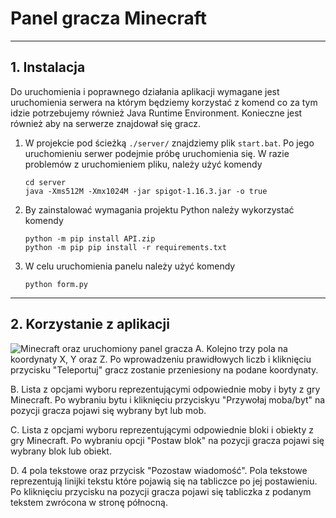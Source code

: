 # Panel gracza Minecraft
---
## 1. Instalacja
Do uruchomienia i poprawnego działania aplikacji wymagane jest uruchomienia serwera na którym będziemy korzystać z komend co za tym idzie potrzebujemy również Java Runtime Environment.
Konieczne jest również aby na serwerze znajdował się gracz.

1. W projekcie pod ścieżką `./server/` znajdziemy plik `start.bat`. Po jego uruchomieniu serwer podejmie próbę uruchomienia się. W razie problemów z uruchomieniem pliku, należy użyć komendy
    ```
    cd server
    java -Xms512M -Xmx1024M -jar spigot-1.16.3.jar -o true
    ```

2. By zainstalować wymagania projektu Python należy wykorzystać komendy 
    ```
    python -m pip install API.zip
    python -m pip pip install -r requirements.txt
    ```

3. W celu uruchomienia panelu należy użyć komendy 
    ```
    python form.py
    ```
---
## 2. Korzystanie z aplikacji
![Minecraft oraz uruchomiony panel gracza](https://lh3.googleusercontent.com/u/0/drive-viewer/AFGJ81pqpDuMCyeL9K93UqnMnbALZVrWNr5Tew2MrFPGk9-782PTSFps1-QGbPOkqp4ljX2xANZcMQcJLu3Zh--O-ANHkup2zA=w1879-h931)
A. Kolejno trzy pola na koordynaty X, Y oraz Z. Po wprowadzeniu prawidłowych liczb i kliknięciu przycisku "Teleportuj" gracz zostanie przeniesiony na podane koordynaty.

B. Lista z opcjami wyboru reprezentującymi odpowiednie moby i byty z gry Minecraft. Po wybraniu bytu i kliknięciu przyciskyu "Przywołaj moba/byt" na pozycji gracza pojawi się wybrany byt lub mob.

C. Lista z opcjami wyboru reprezentującymi odpowiednie bloki i obiekty z gry Minecraft. Po wybraniu opcji "Postaw blok" na pozycji gracza pojawi się wybrany blok lub obiekt.

D. 4 pola tekstowe oraz przycisk "Pozostaw wiadomość". Pola tekstowe reprezentują linijki tekstu które pojawią się na tabliczce po jej postawieniu. Po kliknięciu przycisku na pozycji gracza pojawi się tabliczka z podanym tekstem zwrócona w stronę północną.
